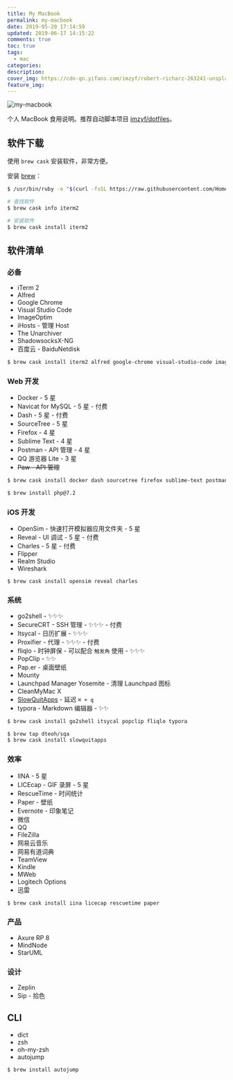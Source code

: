 ```yaml
---
title: My MacBook
permalink: my-macbook
date: 2019-05-20 17:14:59
updated: 2019-06-17 14:15:22
comments: true
toc: true
tags:
  - mac
categories:
description:
cover_img: https://cdn-qn.yifans.com/imzyf/robert-richarz-263241-unsplash.jpg
feature_img:
---
```


<img src="https://cdn-qn.yifans.com/imzyf/robert-richarz-263241-unsplash.jpg" alt="my-macbook" />

个人 MacBook 食用说明。推荐自动脚本项目 [imzyf/dotfiles](https://github.com/imzyf/dotfiles)。

<!-- more -->

## 软件下载

使用 `brew cask` 安装软件，非常方便。

安装 [brew](https://brew.sh/)：

```bash
$ /usr/bin/ruby -e "$(curl -fsSL https://raw.githubusercontent.com/Homebrew/install/master/install)"

# 查找软件
$ brew cask info iterm2

# 安装软件
$ brew cask install iterm2
```

## 软件清单

### 必备

- iTerm 2
- Alfred
- Google Chrome
- Visual Studio Code
- ImageOptim
- iHosts - 管理 Host
- The Unarchiver
- ShadowsocksX-NG
- 百度云 - BaiduNetdisk

```bash
$ brew cask install iterm2 alfred google-chrome visual-studio-code imageoptim shadowsocksx-ng baidunetdisk
```

### Web 开发

- Docker - 5 星
- Navicat for MySQL - 5 星 - 付费
- Dash - 5 星 - 付费
- SourceTree - 5 星
- Firefox - 4 星
- Sublime Text - 4 星
- Postman - API 管理 - 4 星
- QQ 游览器 Lite - 3 星
- ~~Paw - API 管理~~

```bash
$ brew cask install docker dash sourcetree firefox sublime-text postman
```

```bash
$ brew install php@7.2
```

### iOS 开发

- OpenSim - 快速打开模拟器应用文件夹 - 5 星
- Reveal - UI 调试 - 5 星 - 付费
- Charles - 5 星 - 付费
- Flipper
- Realm Studio
- Wireshark

```
$ brew cask install opensim reveal charles
```

### 系统

- go2shell - ✨✨✨
- SecureCRT - SSH 管理 - ✨✨✨ - 付费
- Itsycal - 日历扩展 - ✨✨✨
- Proxifier - 代理 - ✨✨✨ - 付费
- fliqlo - 时钟屏保 - 可以配合 `触发角` 使用 - ✨✨✨
- PopClip - ✨✨
- Pap.er - 桌面壁纸
- Mounty
- Launchpad Manager Yosemite - 清理 Launchpad 图标
- CleanMyMac X
- [SlowQuitApps](https://github.com/dteoh/SlowQuitApps) - 延迟 `⌘ + q`
- typora - Markdown 编辑器 - ✨✨

```bash
$ brew cask install go2shell itsycal popclip fliqlo typora
```

```bash
$ brew tap dteoh/sqa
$ brew cask install slowquitapps
```

### 效率

- IINA - 5 星
- LICEcap - GIF 录屏 - 5 星
- RescueTime - 时间统计
- Paper - 壁纸
- Evernote - 印象笔记
- 微信
- QQ
- FileZilla
- 网易云音乐
- 网易有道词典
- TeamView
- Kindle
- MWeb
- Logitech Options
- 迅雷

```bash
$ brew cask install iina licecap rescuetime paper
```

### 产品

- Axure RP 8
- MindNode
- StarUML

### 设计

- Zeplin
- Sip - 拾色

## CLI

- dict
- zsh
- oh-my-zsh
- autojump

```bash
$ brew install autojump
```
